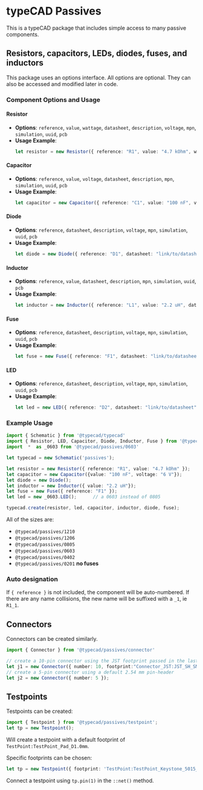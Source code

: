 # typeCAD Passives
This is a typeCAD package that includes simple access to many passive components.

## Resistors, capacitors, LEDs, diodes, fuses, and inductors
This package uses an options interface. All options are optional. They can also be accessed and modified later in code.

### Component Options and Usage

#### Resistor
- **Options**: `reference`, `value`, `wattage`, `datasheet`, `description`, `voltage`, `mpn`, `simulation`, `uuid`, `pcb`
- **Usage Example**:
  ```ts
  let resistor = new Resistor({ reference: "R1", value: "4.7 kOhm", wattage: "0.25 W", datasheet: "link/to/datasheet", description: "High precision resistor", voltage: "100 V", mpn: "123456", simulation: "simulation/model", uuid: "unique-id", pcb: "pcb/layout" });
  ```

#### Capacitor
- **Options**: `reference`, `value`, `voltage`, `datasheet`, `description`, `mpn`, `simulation`, `uuid`, `pcb`
- **Usage Example**:
  ```ts
  let capacitor = new Capacitor({ reference: "C1", value: "100 nF", voltage: "6 V", datasheet: "link/to/datasheet", description: "High voltage capacitor", mpn: "123456", simulation: "simulation/model", uuid: "unique-id", pcb: "pcb/layout" });
  ```

#### Diode
- **Options**: `reference`, `datasheet`, `description`, `voltage`, `mpn`, `simulation`, `uuid`, `pcb`
- **Usage Example**:
  ```ts
  let diode = new Diode({ reference: "D1", datasheet: "link/to/datasheet", description: "High efficiency diode", voltage: "100 V", mpn: "123456", simulation: "simulation/model", uuid: "unique-id", pcb: "pcb/layout" });
  ```

#### Inductor
- **Options**: `reference`, `value`, `datasheet`, `description`, `mpn`, `simulation`, `uuid`, `pcb`
- **Usage Example**:
  ```ts
  let inductor = new Inductor({ reference: "L1", value: "2.2 uH", datasheet: "link/to/datasheet", description: "High inductance inductor", mpn: "123456", simulation: "simulation/model", uuid: "unique-id", pcb: "pcb/layout" });
  ```

#### Fuse
- **Options**: `reference`, `datasheet`, `description`, `voltage`, `mpn`, `simulation`, `uuid`, `pcb`
- **Usage Example**:
  ```ts
  let fuse = new Fuse({ reference: "F1", datasheet: "link/to/datasheet", description: "High current fuse", voltage: "100 V", mpn: "123456", simulation: "simulation/model", uuid: "unique-id", pcb: "pcb/layout" });
  ```

#### LED
- **Options**: `reference`, `datasheet`, `description`, `voltage`, `mpn`, `simulation`, `uuid`, `pcb`
- **Usage Example**:
  ```ts
  let led = new LED({ reference: "D2", datasheet: "link/to/datasheet", description: "High brightness LED", voltage: "100 V", mpn: "123456", simulation: "simulation/model", uuid: "unique-id", pcb: "pcb/layout" });
  ```

### Example Usage
```ts
import { Schematic } from '@typecad/typecad'
import { Resistor, LED, Capacitor, Diode, Inductor, Fuse } from '@typecad/passives/0805'
import  *  as _0603 from '@typecad/passives/0603'

let typecad = new Schematic('passives');

let resistor = new Resistor({ reference: "R1", value: "4.7 kOhm" });
let capacitor = new Capacitor({value: "100 nF", voltage: "6 V"});
let diode = new Diode();
let inductor = new Inductor({ value: "2.2 uH"});
let fuse = new Fuse({ reference: "F1" });
let led = new _0603.LED();      // a 0603 instead of 0805

typecad.create(resistor, led, capacitor, inductor, diode, fuse);
```
All of the sizes are:
- `@typecad/passives/1210`
- `@typecad/passives/1206`
- `@typecad/passives/0805`
- `@typecad/passives/0603`
- `@typecad/passives/0402`
- `@typecad/passives/0201` **no fuses**

### Auto designation
If `{ reference }` is not included, the component will be auto-numbered. If there are any name collisions, the new name will be suffixed with a `_1`, ie `R1_1`.

## Connectors
Connectors can be created similarly.

```ts
import { Connector } from '@typecad/passives/connector'

// create a 10-pin connector using the JST footprint passed in the last parameter
let j1 = new Connector({ number: 10, footprint:"Connector_JST:JST_SH_SM10B-SRSS-TB_1x10-1MP_P1.00mm_Horizontal" });
// create a 5-pin connector using a default 2.54 mm pin-header
let j2 = new Connector({ number: 5 });
```

## Testpoints
Testpoints can be created:

```ts
import { Testpoint } from '@typecad/passives/testpoint';
let tp = new Testpoint();
```
Will create a testpoint with a default footprint of `TestPoint:TestPoint_Pad_D1.0mm`.

Specific footprints can be chosen:

```ts
let tp = new Testpoint({ footprint: 'TestPoint:TestPoint_Keystone_5015_Micro_Mini'});
```

Connect a testpoint using `tp.pin(1)` in the `::net()` method.
